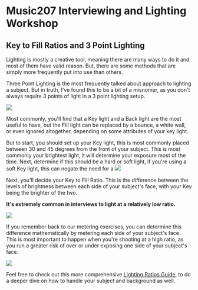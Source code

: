 # Music207 Interviewing and Lighting Workshop

## Key to Fill Ratios and 3 Point Lighting

Lighting is mostly a creative tool, meaning there are many ways to do it and most of them have valid reason. But, there are some methods that are simply more frequently put into use than others. 

Three Point Lighting is the most frequently talked about approach to lighting a subject. But in truth, I've found this to be a bit of a misnomer, as you don't always require 3 points of light in a 3 point lighting setup. 

![](https://i.ytimg.com/vi/pBt8qdO03-k/maxresdefault.jpg)

Most commonly, you'll find that a Key light and a Back light are the most useful to have, but the Fill light can be replaced by a bounce, a white wall, or even ignored altogether, depending on some attributes of your key light. 

But to start, you should set up your Key light, this is most commonly placed between 30 and 45 degrees from the front of your subject. This is most commonly your brightest light, it will determine your exposure most of the time. Next, determine if this should be a hard or soft light, if you're using a soft Key light, this can negate the need for a ![](https://i.ytimg.com/vi/1bVuicRH-J4/maxresdefault.jpg)

Next, you'll decide your Key to Fill Ratio. This is the difference between the levels of brightness between each side of your subject's face, with your Key being the brighter of the two. 

**It's extremely common in interviews to light at a relatively low ratio.**

![](https://i.ytimg.com/vi/nj6T0Agr-Pc/maxresdefault.jpg)

If you remember back to our metering exercises, you can determine this difference mathematically by metering each side of your subject's face. This is most important to happen when you're shooting at a high ratio, as you run a greater risk of over or under exposing one side of your subject's face. 

![](https://i.ytimg.com/vi/p7X4PTImbZ4/maxresdefault.jpg)

Feel free to check out this more comprehensive [Lighting Ratios Guide](https://wolfcrow.com/what-is-contrast-ratio-high-key-and-low-key-lighting/), to do a deeper dive on how to handle your subject and background as well. 

